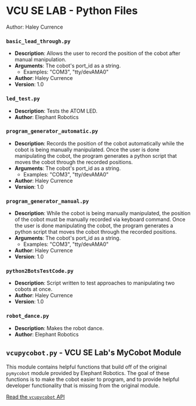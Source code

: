 # VCU SE LAB - Python Files

Author: Haley Currence

### `basic_lead_through.py`

- **Description**: Allows the user to record the position of the cobot after manual manipulation.
- **Arguments**: The cobot's port_id as a string. 
    - Examples: "COM3", "tty/devAMA0"
- **Author**: Haley Currence
- **Version**: 1.0

### `led_test.py`

- **Description**: Tests the ATOM LED.
- **Author**: Elephant Robotics

### `program_generator_automatic.py`

- **Description**: Records the position of the cobot automatically while the cobot is being manually manipulated. Once the user is done manipulating the cobot, the program generates a python script that moves the cobot through the recorded positions.
- **Arguments**: The cobot's port_id as a string. 
    - Examples: "COM3", "tty/devAMA0"
- **Author**: Haley Currence
- **Version**: 1.0

### `program_generator_manual.py`

- **Description**: While the cobot is being manually manipulated, the position of the cobot must be manually recorded via keyboard command. Once the user is done manipulating the cobot, the program generates a python script that moves the cobot through the recorded positions.
- **Arguments**: The cobot's port_id as a string. 
    - Examples: "COM3", "tty/devAMA0"
- **Author**: Haley Currence
- **Version**: 1.0

### `python2BotsTestCode.py`

- **Description**: Script written to test approaches to manipulating two cobots at once.
- **Author**: Haley Currence
- **Version**: 1.0

### `robot_dance.py`

- **Description**: Makes the robot dance.
- **Author**: Elephant Robotics

## `vcupycobot.py` - VCU SE Lab's MyCobot Module

This module contains helpful functions that build off of the original `pymycobot` module provided by Elephant Robotics. The goal of these functions is to make the cobot easier to program, and to provide helpful developer functionality that is missing from the original module.

[Read the `vcupycobot` API](https://github.com/vcuse/elefante/tree/main/vcupycobot)
